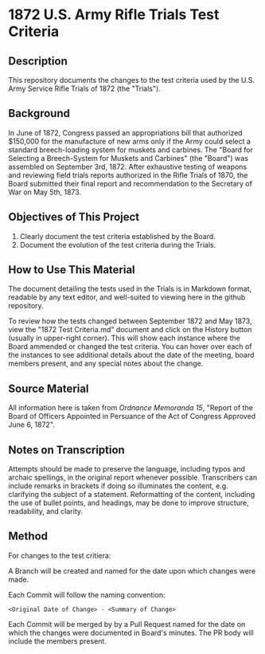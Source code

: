 # 1872 U.S. Army Rifle Trials Test Criteria
## Description
This repository documents the changes to the test criteria used by the U.S. Army Service Rifle Trials of 1872 (the "Trials").

## Background
In June of 1872, Congress passed an appropriations bill that authorized $150,000 for the manufacture of new arms only if the Army could select a standard breech-loading system for muskets and carbines.
The "Board for Selecting a Breech-System for Muskets and Carbines" (the "Board") was assembled on September 3rd, 1872. After exhaustive testing of weapons and reviewing field trials reports authorized in the Rifle Trials of 1870, the Board submitted their final report and recommendation to the Secretary of War on May 5th, 1873.

## Objectives of This Project
1) Clearly document the test criteria established by the Board.
2) Document the evolution of the test criteria during the Trials.

## How to Use This Material
The document detailing the tests used in the Trials is in Markdown format, readable by any text editor, and well-suited to viewing here in the github repository.

To review how the tests changed between September 1872 and May 1873, view the "1872 Test Criteria.md" document and click on the History button (usually in upper-right corner). This will show each instance where the Board ammended or changed the test criteria. You can hover over each of the instances to see additional details about the date of the meeting, board members present, and any special notes about the change.

## Source Material
All information here is taken from *Ordnance Memoranda 15*, "Report of the Board of Officers Appointed in Persuance of the Act of Congress Approved June 6, 1872".

## Notes on Transcription
Attempts should be made to preserve the language, including typos and archaic spellings, in the original report whenever possible.
Transcribers can include remarks in brackets if doing so illuminates the content, e.g. clarifying the subject of a statement.
Reformatting of the content, including the use of bullet points, and headings, may be done to improve structure, readability, and clarity.

## Method
For changes to the test critiera:

A Branch will be created and named for the date upon which changes were made.

Each Commit will follow the naming convention:
```Plain
<Original Date of Change> - <Summary of Change>
```
Each Commit will be merged by by a Pull Request named for the date on which the changes were documented in Board's minutes. The PR body will include the members present.


